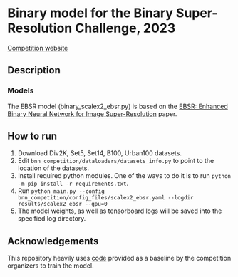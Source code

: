 # Binary model for the Binary Super-Resolution Challenge, 2023

[Competition website](http://cscontest.ru/bsrc/)

## Description

### Models

The EBSR model (binary_scalex2_ebsr.py) is based on the [EBSR: Enhanced Binary Neural Network for Image Super-Resolution](https://arxiv.org/abs/2303.12270) paper.

## How to run

 1. Download Div2K, Set5, Set14, B100, Urban100 datasets.
 2. Edit `bnn_competition/dataloaders/datasets_info.py` to point to the location of the datasets.
 3. Install required python modules. One of the ways to do it is to run `python -m pip install -r requirements.txt`.
 4. Run `python main.py --config bnn_competition/config_files/scalex2_ebsr.yaml --logdir results/scalex2_ebsr --gpu=0`
 5. The model weights, as well as tensorboard logs will be saved into the specified log directory.

## Acknowledgements

This repository heavily uses [code](https://github.com/ilyazhara/BSRC-2023) provided as a baseline by the competition organizers to train the model.
